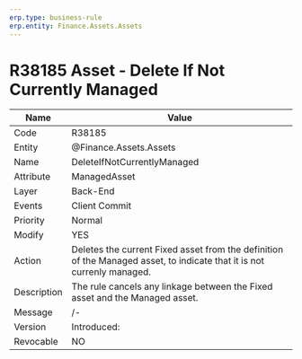 ```yaml
---
erp.type: business-rule
erp.entity: Finance.Assets.Assets 
---
```


# R38185 Asset - Delete If Not Currently Managed

| Name | Value |
| ---- | ----- |
| Code | R38185 |
| Entity | @Finance.Assets.Assets |
| Name | DeleteIfNotCurrentlyManaged |
| Attribute | ManagedAsset |
| Layer | Back-End |
| Events | Client Commit |
| Priority | Normal |
| Modify | YES |
| Action | Deletes the current Fixed asset from the definition of the Managed asset, to indicate that it is not currenly managed.|
| Description| The rule cancels any linkage between the Fixed asset and the Managed asset.|
| Message | /-|
| Version | Introduced: |
| Revocable | NO |
